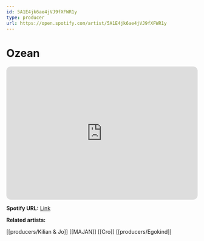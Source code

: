 ```yaml
---
id: 5A1E4jk6ae4jVJ9fXFWR1y
type: producer
url: https://open.spotify.com/artist/5A1E4jk6ae4jVJ9fXFWR1y
---
```

# Ozean

<iframe style="border-radius:12px" src="https://open.spotify.com/embed/artist/5A1E4jk6ae4jVJ9fXFWR1y" width="100%" height="352" frameBorder="0" allowfullscreen="" allow="autoplay; clipboard-write; encrypted-media; fullscreen; picture-in-picture" loading="lazy"></iframe>

**Spotify URL:** [Link](https://open.spotify.com/artist/5A1E4jk6ae4jVJ9fXFWR1y)

**Related artists:**

[[producers/Kilian & Jo]]
[[MAJAN]]
[[Cro]]
[[producers/Egokind]]
